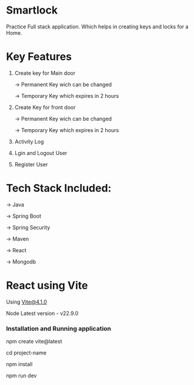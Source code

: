 # Smartlock
Practice Full stack application. Which helps in creating keys and locks for a Home.
# Key Features
1. Create key for Main door
   
    -> Permanent Key wich can be changed
   
    -> Temporary Key which expires in 2 hours
   
3. Create Key for front door
   
    -> Permanent Key wich can be changed
   
    -> Temporary Key which expires in 2 hours
   
5. Activity Log
6. Lgin and Logout User
7. Register User

# Tech Stack Included: 
-> Java

-> Spring Boot

-> Spring Security

-> Maven 

-> React

-> Mongodb

# React using Vite

Using Vite@4.1.0

Node Latest version - v22.9.0

### Installation and Running application

npm create vite@latest

cd project-name

npm install

npm run dev
